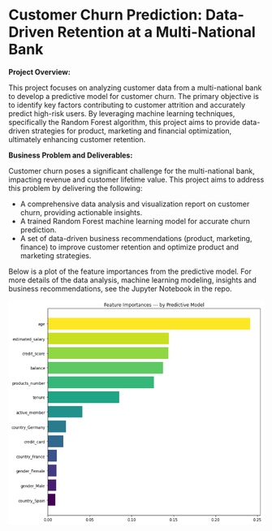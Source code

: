 
# Customer Churn Prediction: Data-Driven Retention at a Multi-National Bank

**Project Overview:**

This project focuses on analyzing customer data from a multi-national bank to develop a predictive model for customer churn. The primary objective is to identify key factors contributing to customer attrition and accurately predict high-risk users. By leveraging machine learning techniques, specifically the Random Forest algorithm, this project aims to provide data-driven strategies for product, marketing and financial optimization, ultimately enhancing customer retention.

**Business Problem and Deliverables:**

Customer churn poses a significant challenge for the multi-national bank, impacting revenue and customer lifetime value. This project aims to address this problem by delivering the following:

* A comprehensive data analysis and visualization report on customer churn, providing actionable insights.
* A trained Random Forest machine learning model for accurate churn prediction.
* A set of data-driven business recommendations (product, marketing, finance) to improve customer retention and optimize product and marketing strategies.

Below is a plot of the feature importances from the predictive model. For more details of the data analysis, machine learning modeling, insights and business recommendations, see the Jupyter Notebook in the repo. 

![feature_importances_for_churn](<feature_importance.png>)
